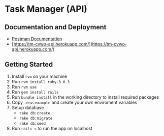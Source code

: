 # Task Manager (API)

## Documentation and Deployment

- [Postman Documentation](https://documenter.getpostman.com/view/11771909/UVXqDsTi)
- [https://tm-cvwo-api.herokuapp.com/](https://tm-cvwo-api.herokuapp.com/)

## Getting Started

1. Install `rvm` on your machine
2. Run `rvm install ruby-3.0.3`
3. Run `rvm use`
4. Run `gem install rails`
5. Run `bundle install` in the working directory to install required packages
6. Copy `.env.example` and create your own enviroment variables
7. Setup database
    - `rake db:create`
    - `rake db:migrate`
    - `rake db:seed`
8. Run `rails s` to run the app on localhost
